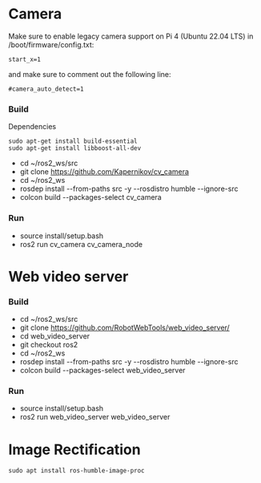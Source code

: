 # Camera

Make sure to enable legacy camera support on Pi 4 (Ubuntu 22.04 LTS) in /boot/firmware/config.txt:

```
start_x=1
```

and make sure to comment out the following line:

```
#camera_auto_detect=1
```

### Build

Dependencies

```
sudo apt-get install build-essential
sudo apt-get install libboost-all-dev
```

- cd ~/ros2_ws/src
- git clone https://github.com/Kapernikov/cv_camera
- cd ~/ros2_ws
- rosdep install --from-paths src -y --rosdistro humble --ignore-src
- colcon build --packages-select cv_camera

### Run

- source install/setup.bash
- ros2 run cv_camera cv_camera_node

# Web video server

### Build

- cd ~/ros2_ws/src
- git clone https://github.com/RobotWebTools/web_video_server/
- cd web_video_server
- git checkout ros2
- cd ~/ros2_ws
- rosdep install --from-paths src -y --rosdistro humble --ignore-src
- colcon build --packages-select web_video_server

### Run

- source install/setup.bash
- ros2 run web_video_server web_video_server

# Image Rectification

```
sudo apt install ros-humble-image-proc
```
